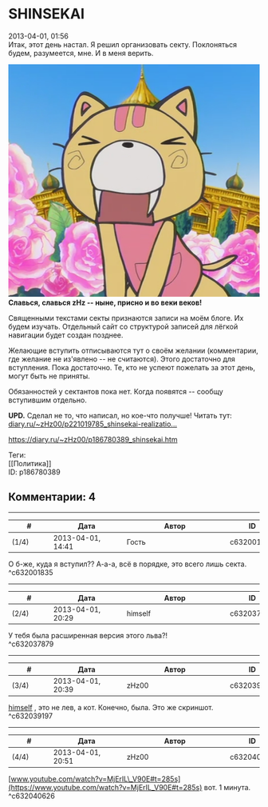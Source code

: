 SHINSEKAI
=========

  
2013-04-01, 01:56  
 Итак, этот день настал. Я решил организовать секту. Поклоняться будем, разумеется, мне. И в меня верить.   
   
  ![](pics/e3f21a3b2ed6.png)   
  **Славься, славься zHz -- ныне, присно и во веки веков!**     
   
 Священными текстами секты признаются записи на моём блоге. Их будем изучать. Отдельный сайт со структурой записей для лёгкой навигации будет создан позднее.   
   
 Желающие вступить отписываются тут о своём желании (комментарии, где желание не из'явлено -- не считаются). Этого достаточно для вступления. Пока достаточно. Те, кто не успеют пожелать за этот день, могут быть не приняты.   
   
 Обязанностей у сектантов пока нет. Когда появятся -- сообщу вступившим отдельно.   
   
  **UPD.**  Сделал не то, что написал, но кое-что получше! Читать тут:  [diary.ru/~zHz00/p221019785\_shinsekai-realizatio...](SHINSEKAI%20Realization)    
  
<https://diary.ru/~zHz00/p186780389_shinsekai.htm>  
  
Теги:  
[[Политика]]  
ID: p186780389  


Комментарии: 4
--------------

  


---



|         #         |              Дата              |                     Автор                     |           ID           |
| --- | --- | --- | --- |
| (1/4) | 2013-04-01, 14:41 | Гость | c632001835 |

  
 О б-же, куда я вступил?? А-а-а, всё в порядке, это всего лишь секта.   
 ^c632001835

---



|         #         |              Дата              |                     Автор                     |           ID           |
| --- | --- | --- | --- |
| (2/4) | 2013-04-01, 20:29 | himself | c632037879 |

  
 У тебя была расширенная версия этого льва?!   
 ^c632037879

---



|         #         |              Дата              |                     Автор                     |           ID           |
| --- | --- | --- | --- |
| (3/4) | 2013-04-01, 20:39 | zHz00 | c632039197 |

  
  [himself](http://himself.diary.ru "void")  , это не лев, а кот. Конечно, была. Это же скриншот.   
 ^c632039197

---



|         #         |              Дата              |                     Автор                     |           ID           |
| --- | --- | --- | --- |
| (4/4) | 2013-04-01, 20:51 | zHz00 | c632040626 |

  
  [www.youtube.com/watch?v=MjErIL\_V90E#t=285s](https://www.youtube.com/watch?v=MjErIL_V90E#t=285s)  вот. 1 минута.   
 ^c632040626